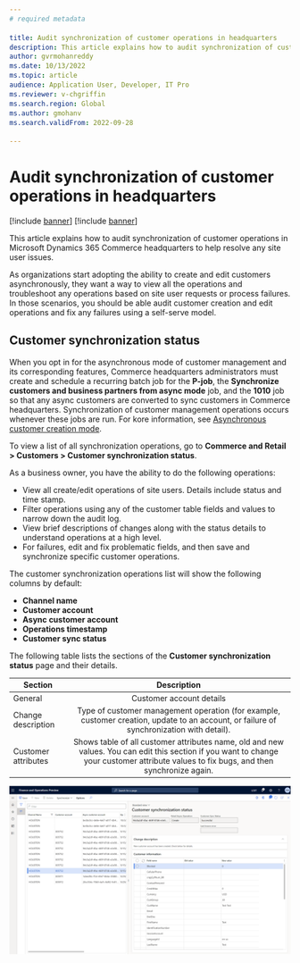 ```yaml
---
# required metadata

title: Audit synchronization of customer operations in headquarters
description: This article explains how to audit synchronization of customer operations in Microsoft Dynamics 365 Commerce headquarters to help resolve any site user issues.
author: gvrmohanreddy
ms.date: 10/13/2022
ms.topic: article
audience: Application User, Developer, IT Pro
ms.reviewer: v-chgriffin
ms.search.region: Global
ms.author: gmohanv
ms.search.validFrom: 2022-09-28

---
```

# Audit synchronization of customer operations in headquarters

[!include [banner](includes/banner.md)]
[!include [banner](includes/preview-banner.md)]

This article explains how to audit synchronization of customer operations in Microsoft Dynamics 365 Commerce headquarters to help resolve any site user issues.

As organizations start adopting the ability to create and edit customers asynchronously, they want a way to view all the operations and troubleshoot any operations based on site user requests or process failures. In those scenarios, you should be able audit customer creation and edit operations and fix any failures using a self-serve model. 

## Customer synchronization status

When you opt in for the asynchronous mode of customer management and its corresponding features, Commerce headquarters administrators must create and schedule a recurring batch job for the **P-job**, the **Synchronize customers and business partners from async mode** job, and the **1010** job so that any async customers are converted to sync customers in Commerce headquarters. Synchronization of customer management operations occurs whenever these jobs are run. For kore information, see [Asynchronous customer creation mode](async-customer-mode.md).

To view a list of all synchronization operations, go to **Commerce and Retail \> Customers \> Customer synchronization status**.  

As a business owner, you have the ability to do the following operations:

- View all create/edit operations of site users. Details include status and time stamp.   
- Filter operations using any of the customer table fields and values to narrow down the audit log. 
- View brief descriptions of changes along with the status details to understand operations at a high level.   
- For failures, edit and fix problematic fields, and then save and synchronize specific customer operations. 
	
The customer synchronization operations list will show the following columns by default: 

- **Channel name**
- **Customer account**
- **Async customer account**
- **Operations timestamp**
- **Customer sync status**

The following table lists the sections of the **Customer synchronization status** page and their details. 

| Section| Description  | 
| ------------- |:--------------:|
| General | Customer account details  |
| Change description | Type of customer management operation (for example, customer creation, update to an account, or failure of synchronization with detail). |
| Customer attributes | Shows table of all customer attributes name, old and new values. You can edit this section if you want to change your customer attribute values to fix bugs, and then synchronize again.  | 

![Dynamics 365 Commerce Headquarters - Customer synchronization status report](media/D365-Commerce-Customer-Mgmt-Audi-Async-Operations.png)
